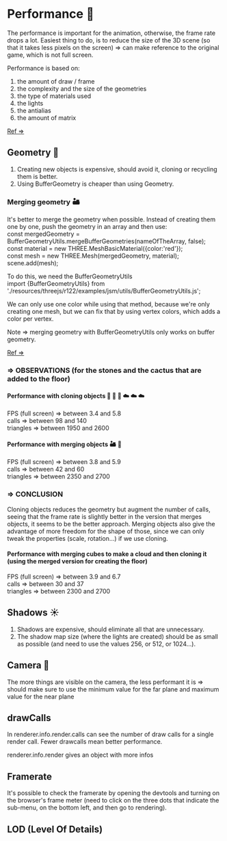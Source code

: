 # Performance 💪

The performance is important for the animation, otherwise, the frame rate drops a lot.
Easiest thing to do, is to reduce the size of the 3D scene (so that it takes less pixels on the screen) => can make reference to the original game, which is not full screen.

Performance is based on:

1. the amount of draw / frame
2. the complexity and the size of the geometries
3. the type of materials used
4. the lights
5. the antialias
6. the amount of matrix

[Ref =>](https://codeburst.io/improve-your-threejs-performances-with-buffergeometryutils-8f97c072c14b)

## Geometry 💠

1. Creating new objects is expensive, should avoid it, cloning or recycling them is better.
2. Using BufferGeometry is cheaper than using Geometry.

### Merging geometry 🏜️

It's better to merge the geometry when possible. Instead of creating them one by one, push the geometry in an array and then use:  
const mergedGeometry = BufferGeometryUtils.mergeBufferGeometries(nameOfTheArray, false);  
const material = new THREE.MeshBasicMaterial({color:'red'});  
const mesh = new THREE.Mesh(mergedGeometry, material);  
scene.add(mesh);

To do this, we need the BufferGeometryUtils  
import {BufferGeometryUtils} from './resources/threejs/r122/examples/jsm/utils/BufferGeometryUtils.js';

We can only use one color while using that method, because we're only creating one mesh, but we can fix that by using vertex colors, which adds a color per vertex.

Note => merging geometry with BufferGeometryUtils only works on buffer geometry.

[Ref =>](https://threejsfundamentals.org/threejs/lessons/threejs-optimize-lots-of-objects.html)

### => OBSERVATIONS (for the stones and the cactus that are added to the floor)

#### Performance with cloning objects 🌵 🌵 🌵 ☁️ ☁️ ☁️

FPS (full screen) => between 3.4 and 5.8  
calls => between 98 and 140  
triangles => between 1950 and 2600

#### Performance with merging objects 🏜️ 🦖

FPS (full screen) => between 3.8 and 5.9  
calls => between 42 and 60  
triangles => between 2350 and 2700

### => CONCLUSION

Cloning objects reduces the geometry but augment the number of calls, seeing that the frame rate is slightly better in the version that merges objects, it seems to be the better approach. Merging objects also give the advantage of more freedom for the shape of those, since we can only tweak the properties (scale, rotation...) if we use cloning.

#### Performance with merging cubes to make a cloud and then cloning it (using the merged version for creating the floor)

FPS (full screen) => between 3.9 and 6.7   
calls => between 30 and 37  
triangles => between 2300 and 2700

## Shadows ☀️

1. Shadows are expensive, should eliminate all that are unnecessary.
2. The shadow map size (where the lights are created) should be as small as possible (and need to use the values 256, or 512, or 1024...).

## Camera 🎥

The more things are visible on the camera, the less performant it is
=> should make sure to use the minimum value for the far plane and maximum value for the near plane

## drawCalls

In renderer.info.render.calls can see the number of draw calls for a single render call. Fewer drawcalls mean better performance.

renderer.info.render gives an object with more infos

## Framerate

It's possible to check the framerate by opening the devtools and turning on the browser's frame meter (need to click on the three dots that indicate the sub-menu, on the bottom left, and then go to rendering).

## LOD (Level Of Details)
